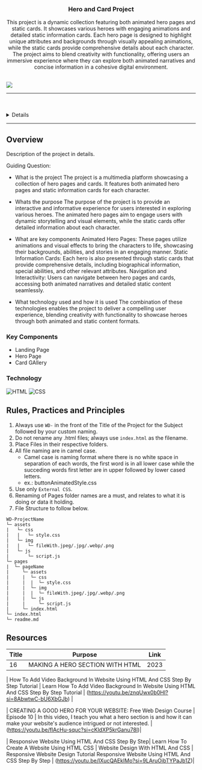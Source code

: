 <a name="readme-top">

<br/>

<br />
<!-- TODO: Change Title to the name of the title of your Project -->
  <h3 align="center">Hero and Card Project</h3>
</div>
<!-- TODO: Make a short description -->
<div align="center">
 This project is a dynamic collection featuring both animated hero pages and static cards. It showcases various heroes with engaging animations and detailed static information cards. Each hero page is designed to highlight unique attributes and backgrounds through visually appealing animations, while the static cards provide comprehensive details about each character. The project aims to blend creativity with functionality, offering users an immersive experience where they can explore both animated narratives and concise information in a cohesive digital environment.
</div>

<br />

<!-- TODO: Change the zyx-0314 into your github username  -->
<!-- TODO: Change the WD-Template-Project into the same name of your folder -->
![](https://visit-counter.vercel.app/counter.png?page=Jericho05-0314/wd-h2)

---

<br />
<br />

<!-- TODO: If you want to add more layers for your readme -->
<details>
  <summary>Table of Contents</summary>
  <ol>
    <li>
      <a href="#overview">Overview</a>
      <ol>
        <li>
          <a href="#key-components">Key Components</a>
        </li>
        <li>
          <a href="#technology">Technology</a>
        </li>
      </ol>
    </li>
    <li>
      <a href="#rule,-practices-and-principles">Rules, Practices and Principles</a>
    </li>
    <li>
      <a href="#resources">Resources</a>
    </li>
  </ol>
</details>

---

## Overview

<!-- TODO: To be changed -->
<!-- The following are just sample -->
Description of the project in details.

Guiding Question:
- What is the project
The project is a multimedia platform showcasing a collection of hero pages and cards. It features both animated hero pages and static information cards for each character.

- Whats the purpose
The purpose of the project is to provide an interactive and informative experience for users interested in exploring various heroes. The animated hero pages aim to engage users with dynamic storytelling and visual elements, while the static cards offer detailed information about each character.

- What are key components
Animated Hero Pages: These pages utilize animations and visual effects to bring the characters to life, showcasing their backgrounds, abilities, and stories in an engaging manner.
Static Information Cards: Each hero is also presented through static cards that provide comprehensive details, including biographical information, special abilities, and other relevant attributes.
Navigation and Interactivity: Users can navigate between hero pages and cards, accessing both animated narratives and detailed static content seamlessly.

- What technology used and how it is used
The combination of these technologies enables the project to deliver a compelling user experience, blending creativity with functionality to showcase heroes through both animated and static content formats.

### Key Components
<!-- TODO: List of Key Components -->
<!-- The following are just sample -->
- Landing Page
- Hero Page
- Card GAllery

### Technology
<!-- TODO: List of Technology Used -->
![HTML](https://img.shields.io/badge/HTML-E34F26?style=for-the-badge&logo=html5&logoColor=white)
![CSS](https://img.shields.io/badge/CSS-1572B6?style=for-the-badge&logo=css3&logoColor=white)

## Rules, Practices and Principles
1. Always use `WD-` in the front of the Title of the Project for the Subject followed by your custom naming.
2. Do not rename any .html files; always use `index.html` as the filename.
3. Place Files in their respective folders.
4. All file naming are in camel case.
   - Camel case is naming format where there is no white space in separation of each words, the first word is in all lower case while the succeding words first letter are in upper followed by lower cased letters.
   - ex.: buttonAnimatedStyle.css
5. Use only `External CSS`.
6. Renaming of Pages folder names are a must, and relates to what it is doing or data it holding.
7. File Structure to follow below.

```
WD-ProjectName
└─ assets
|   └─ css
|   |   └─ style.css
|   └─ img
|   |   └─ fileWith.jpeg/.jpg/.webp/.png
|   └─ js
|       └─ script.js
└─ pages
|  └─ pageName
|     └─ assets
|     |  └─ css
|     |  |  └─ style.css
|     |  └─ img
|     |  |  └─ fileWith.jpeg/.jpg/.webp/.png
|     |  └─ js
|     |     └─ script.js
|     └─ index.html
└─ index.html
└─ readme.md
```

## Resources

<!-- TODO: Add References -->
| Title | Purpose | Link |
|-|-|-|
| 16 | MAKING A HERO SECTION WITH HTML | 2023 | Learn HTML and CSS Full Course for Beginners | In this video we will create a hero section together on our website! 🙂 A hero section is the first part of the website, which the user sees as soon as they enter your site, which means that this is a extremely important part to get right. | https://youtu.be/XDGig-nJUg8?si=iFFWOzinwXQEzZke |

| How To Add Video Background In Website Using HTML And CSS Step By Step Tutorial | Learn How To Add Video Background In Website Using HTML And CSS Step By Step Tutorial | (https://youtu.be/znqUwx0b0HI?si=8AbwtwC-bU6XbGJb) |

| CREATING A GOOD HERO FOR YOUR WEBSITE: Free Web Design Course | Episode 10 | In this video, I teach you what a hero section is and how it can make your website's audience intrigued or not interested. | (https://youtu.be/flAcHu-squc?si=cKldXP5krGanu78l)|


| Responsive Website Using HTML And CSS Step By Step| Learn How To Create A Website Using HTML CSS | Website Design With HTML And CSS | Responsive Website Design Tutorial Responsive Website Using HTML And CSS Step By Step | (https://youtu.be/IXucQAEkIMo?si=9LAruOibTYPaJb1Z)|
